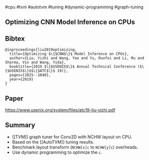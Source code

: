 #cpu #tvm #autotvm #tuning #dynamic-programming #graph-tuning

## Optimizing CNN Model Inference on CPUs

## Bibtex
```
@inproceedings{liu2019optimizing,
  title={Optimizing $\{$CNN$\}$ Model Inference on CPUs},
  author={Liu, Yizhi and Wang, Yao and Yu, Ruofei and Li, Mu and Sharma, Vin and Wang, Yida},
  booktitle={2019 $\{$USENIX$\}$ Annual Technical Conference ($\{$USENIX$\}$$\{$ATC$\}$ 19)},
  pages={1025--1040},
  year={2019}
}
```

## Paper
https://www.usenix.org/system/files/atc19-liu-yizhi.pdf

## Summary
- [[TVM]] graph tuner for Conv2D with NCHW layout on CPU.
- Based on the [[AutoTVM]] tuning results.
- Benchmark layout transform (`NCHW[x]c` to `NCHW[y]c`) overheads.
- Use dynamic programming to optimize the `c`.
